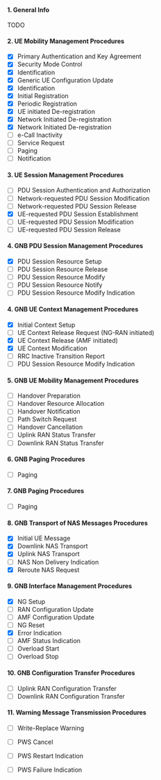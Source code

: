 #### 1. General Info
TODO

#### 2. UE Mobility Management Procedures
- [x] Primary Authentication and Key Agreement
- [x] Security Mode Control
- [x] Identification
- [x] Generic UE Configuration Update
- [x] Identification
- [x] Initial Registration
- [x] Periodic Registration
- [x] UE initiated De-registration
- [x] Network Initiated De-registration
- [x] Network Initiated De-registration
- [ ] e-Call Inactivity
- [ ] Service Request
- [ ] Paging
- [ ] Notification

#### 3. UE Session Management Procedures
- [ ] PDU Session Authentication and Authorization
- [ ] Network-requested PDU Session Modification
- [ ] Network-requested PDU Session Release
- [x] UE-requested PDU Session Establishment
- [ ] UE-requested PDU Session Modification
- [ ] UE-requested PDU Session Release

#### 4. GNB PDU Session Management Procedures
- [x] PDU Session Resource Setup
- [ ] PDU Session Resource Release
- [ ] PDU Session Resource Modify
- [ ] PDU Session Resource Notify
- [ ] PDU Session Resource Modify Indication

#### 4. GNB UE Context Management Procedures
- [x] Initial Context Setup
- [ ] UE Context Release Request (NG-RAN initiated)
- [x] UE Context Release (AMF initiated)
- [x] UE Context Modification
- [ ] RRC Inactive Transition Report
- [ ] PDU Session Resource Modify Indication

#### 5. GNB UE Mobility Management Procedures
- [ ] Handover Preparation
- [ ] Handover Resource Allocation
- [ ] Handover Notification
- [ ] Path Switch Request
- [ ] Handover Cancellation
- [ ] Uplink RAN Status Transfer
- [ ] Downlink RAN Status Transfer

#### 6. GNB Paging Procedures
- [ ] Paging

#### 7. GNB Paging Procedures
- [ ] Paging

#### 8. GNB Transport of NAS Messages Procedures
- [x] Initial UE Message
- [x] Downlink NAS Transport
- [x] Uplink NAS Transport
- [ ] NAS Non Delivery Indication
- [x] Reroute NAS Request

#### 9. GNB Interface Management Procedures
- [x] NG Setup
- [ ] RAN Configuration Update
- [ ] AMF Configuration Update
- [ ] NG Reset
- [x] Error Indication
- [ ] AMF Status Indication
- [ ] Overload Start
- [ ] Overload Stop

#### 10. GNB Configuration Transfer Procedures
- [ ] Uplink RAN Configuration Transfer
- [ ] Downlink RAN Configuration Transfer

#### 11. Warning Message Transmission Procedures
- [ ] Write-Replace Warning
- [ ] PWS Cancel
- [ ] PWS Restart Indication
- [ ] PWS Failure Indication


